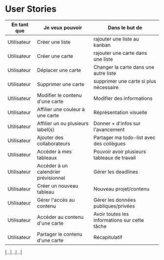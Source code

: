# User Stories

|En tant que|Je veux pouvoir| Dans le but de|
|---|---|---|
|Utilisateur| Créer une liste| rajouter une liste au kanban|
|Utilisateur| Créer une carte | rajouter une carte dans une liste|
|Utilisateur| Déplacer une carte| Changer la carte dans une autre liste|
|Utilisateur| Supprimer une carte| supprimer une carte si plus nécessaire|
|Utilisateur| Modifier le contenu d'une carte| Modifier des informations|
|Utilisateur| Affilier une couleur à une carte| Réprésentation visuelle |
|Utilisateur| Affilier un ou plusieurs label(s)| Donner + d'infos sur l'avancement|
|Utilisateur| Ajouter des collaborateurs|Partager ma todo-list avec des collègues|
|Utilisateur| Accèder à mes tableaux | Pouvoir avoir plusieurs tableaux de travail|
|Utilisateur| Accèder à un calendrier prévisionnel| Gérer les deadlines|
|Utilisateur| Créer un nouveau tableau|Nouveau projet/contenu|
|Utilisateur| Gérer l'accès au contenu| Gérer les données publiques/privées |
|Utilisateur| Accèder au contenu d'une carte | Avoir toutes les informations sur cette tâche|
|Utilisateur| Partager le contenu d'une carte | Récapitulatif |

|...|...|...|
